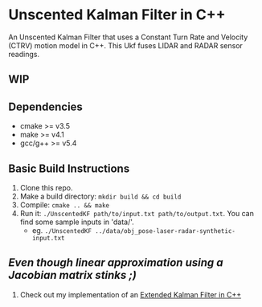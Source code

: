 # Unscented Kalman Filter in C++

An Unscented Kalman Filter that uses a Constant Turn Rate and Velocity (CTRV) motion model in C++. This Ukf fuses LIDAR and RADAR sensor readings.

**WIP**
---

## Dependencies

* cmake >= v3.5
* make >= v4.1
* gcc/g++ >= v5.4

## Basic Build Instructions

1. Clone this repo.
2. Make a build directory: `mkdir build && cd build`
3. Compile: `cmake .. && make`
4. Run it: `./UnscentedKF path/to/input.txt path/to/output.txt`. You can find
   some sample inputs in 'data/'.
    - eg. `./UnscentedKF ../data/obj_pose-laser-radar-synthetic-input.txt`


*Even though linear approximation using a Jacobian matrix stinks ;)*
---
1. Check out my implementation of an [Extended Kalman Filter in C++](https://github.com/mez/extended_kalman_filter_cpp)

